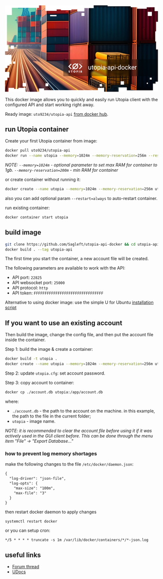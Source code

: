 
![logo](logo.jpg)

This docker image allows you to quickly and easily run Utopia client with the configured API and start working right away.

Ready image: `uto9234/utopia-api` [from docker hub](https://hub.docker.com/repository/docker/uto9234/utopia-api/general).

## run Utopia container

Create your first Utopia container from image:

```bash
docker pull uto9234/utopia-api
docker run --name utopia --memory=1024m --memory-reservation=256m --restart=always -it uto9234/utopia-api
```

*NOTE: `--memory=1024m` - optional parameter to set max RAM for container to 1gb. `--memory-reservation=200m` - min RAM for container*

or create container without running it:

```bash
docker create --name utopia --memory=1024m --memory-reservation=256m uto9234/utopia-api
```

also you can add optional param `--restart=always` to auto-restart container.

run existing container:

```bash
docker container start utopia
```

## build image

```bash
git clone https://github.com/Sagleft/utopia-api-docker && cd utopia-api-docker
docker build . --tag utopia-api
```

The first time you start the container, a new account file will be created.

The following parameters are available to work with the API:
* API port: `22825`
* API websocket port: `25000`
* API protocol: `http`
* API token: `FFFFFFFFFFFFFFFFFFFFFFFFFFFFFFFF`

Alternative to using docker image: use the simple U for Ubuntu [installation script](https://gist.github.com/Sagleft/06b53576c0b763f77e4d38e15e28b023)

## If you want to use an existing account

Then build the image, change the config file, and then put the account file inside the container.

Step 1: build the image & create a container:

```bash
docker build -t utopia .
docker create --name utopia --memory=1024m --memory-reservation=256m uto9234/utopia-api
```

Step 2: update `utopia.cfg`: set account password.

Step 3: copy account to container:

```bash
docker cp ./account.db utopia:/app/account.db
```

where:
* `./account.db` - the path to the account on the machine. in this example, the path to the file in the current folder;
* `utopia` - image name.

*NOTE: it is recommended to clear the account file before using it if it was actively used in the GUI client before. This can be done through the menu item "File" -> "Export Database..."*

### how to prevent log memory shortages

make the following changes to the file `/etc/docker/daemon.json`:

```
{
  "log-driver": "json-file",
  "log-opts": {
    "max-size": "100m",
    "max-file": "3"
  }
}
```

then restart docker daemon to apply changes

```
systemctl restart docker
```

or you can setup cron:

```
*/5 * * * * truncate -s 1m /var/lib/docker/containers/*/*-json.log
```


## useful links

* [Forum thread](https://talk.u.is/viewtopic.php?pid=5243#p5243)
* [UDocs](https://udocs.gitbook.io/utopia-api/)
